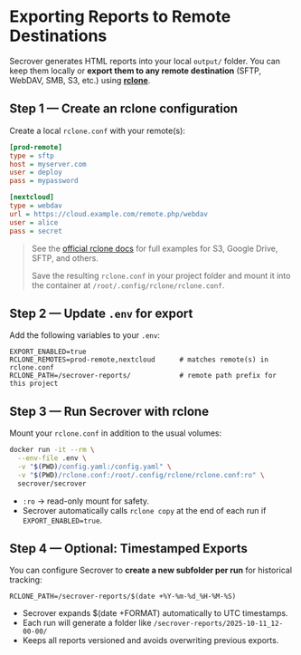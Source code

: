 # Exporting Reports to Remote Destinations

Secrover generates HTML reports into your local `output/` folder. You can keep them locally or **export them to any remote destination** (SFTP, WebDAV, SMB, S3, etc.) using **[rclone](https://rclone.org/)**.

## Step 1 — Create an rclone configuration

Create a local `rclone.conf` with your remote(s):

```ini
[prod-remote]
type = sftp
host = myserver.com
user = deploy
pass = mypassword

[nextcloud]
type = webdav
url = https://cloud.example.com/remote.php/webdav
user = alice
pass = secret
```

> See the [official rclone docs](https://rclone.org/docs/) for full examples for S3, Google Drive, SFTP, and others.
>
> Save the resulting `rclone.conf` in your project folder and mount it into the container at `/root/.config/rclone/rclone.conf`.

## Step 2 — Update `.env` for export

Add the following variables to your `.env`:

```env
EXPORT_ENABLED=true
RCLONE_REMOTES=prod-remote,nextcloud      # matches remote(s) in rclone.conf
RCLONE_PATH=/secrover-reports/            # remote path prefix for this project
```

## Step 3 — Run Secrover with rclone

Mount your `rclone.conf` in addition to the usual volumes:

```bash
docker run -it --rm \
  --env-file .env \
  -v "$(PWD)/config.yaml:/config.yaml" \
  -v "$(PWD)/rclone.conf:/root/.config/rclone/rclone.conf:ro" \
  secrover/secrover
```

* `:ro` → read-only mount for safety.
* Secrover automatically calls `rclone copy` at the end of each run if `EXPORT_ENABLED=true`.

## Step 4 — Optional: Timestamped Exports

You can configure Secrover to **create a new subfolder per run** for historical tracking:

```
RCLONE_PATH=/secrover-reports/$(date +%Y-%m-%d_%H-%M-%S)
```

* Secrover expands $(date +FORMAT) automatically to UTC timestamps.
* Each run will generate a folder like `/secrover-reports/2025-10-11_12-00-00/`
* Keeps all reports versioned and avoids overwriting previous exports.
